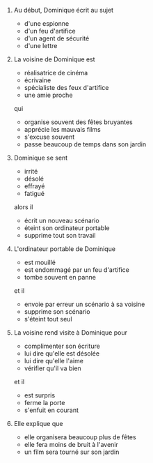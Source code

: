 ---
---

1. Au début, Dominique écrit au sujet

   * d'une espionne
   * d'un feu d'artifice
   * d'un agent de sécurité
   * d'une lettre

2. La voisine de Dominique est

   * réalisatrice de cinéma
   * écrivaine
   * spécialiste des feux d'artifice
   * une amie proche

   qui

   * organise souvent des fêtes bruyantes
   * apprécie les mauvais films
   * s'excuse souvent
   * passe beaucoup de temps dans son jardin

3. Dominique se sent

   * irrité
   * désolé
   * effrayé
   * fatigué

   alors il

   * écrit un nouveau scénario
   * éteint son ordinateur portable
   * supprime tout son travail

4. L'ordinateur portable de Dominique

   * est mouillé
   * est endommagé par un feu d'artifice
   * tombe souvent en panne

   et il

   * envoie par erreur un scénario à sa voisine
   * supprime son scénario
   * s'éteint tout seul

5. La voisine rend visite à Dominique pour

   * complimenter son écriture
   * lui dire qu'elle est désolée
   * lui dire qu'elle l'aime
   * vérifier qu'il va bien

   et il

   * est surpris
   * ferme la porte
   * s'enfuit en courant

6. Elle explique que

   * elle organisera beaucoup plus de fêtes
   * elle fera moins de bruit à l'avenir
   * un film sera tourné sur son jardin